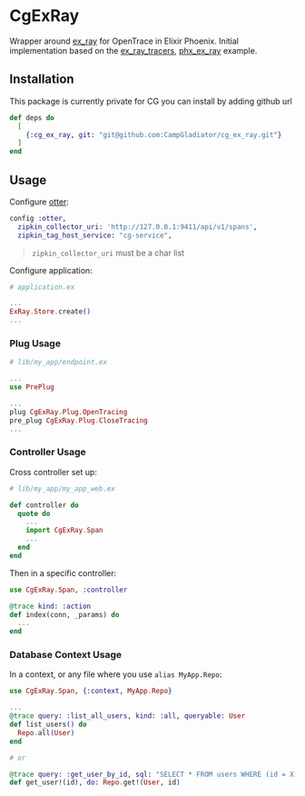 # CgExRay

Wrapper around [ex_ray](https://github.com/derailed/ex_ray) for OpenTrace in Elixir Phoenix. Initial implementation based on the [ex_ray_tracers](https://github.com/derailed/ex_ray_tracers), [phx_ex_ray](https://github.com/sashman/phx_ex_ray) example.

## Installation

This package is currently private for CG you can install by adding github url

```elixir
def deps do
  [
    {:cg_ex_ray, git: "git@github.com:CampGladiator/cg_ex_ray.git"}
  ]
end
```

## Usage

Configure [otter](https://github.com/Bluehouse-Technology/otter):

```elixir
config :otter,
  zipkin_collector_uri: 'http://127.0.0.1:9411/api/v1/spans',
  zipkin_tag_host_service: "cg-service",
```

> `zipkin_collector_uri` must be a char list

Configure application:

```elixir
# application.ex

...
ExRay.Store.create()
...
```

### Plug Usage

```elixir
# lib/my_app/endpoint.ex

...
use PrePlug

...
plug CgExRay.Plug.OpenTracing
pre_plug CgExRay.Plug.CloseTracing
...
```

### Controller Usage

Cross controller set up:

```elixir
# lib/my_app/my_app_web.ex

def controller do
  quote do
    ...
    import CgExRay.Span
    ...
  end
end
```

Then in a specific controller:

```elixir
use CgExRay.Span, :controller

@trace kind: :action
def index(conn, _params) do
  ...
end
```

### Database Context Usage

In a context, or any file where you use `alias MyApp.Repo`:

```elixir
use CgExRay.Span, {:context, MyApp.Repo}

...
@trace query: :list_all_users, kind: :all, queryable: User
def list_users() do
  Repo.all(User)
end

# or

@trace query: :get_user_by_id, sql: "SELECT * FROM users WHERE (id = X)"
def get_user!(id), do: Repo.get!(User, id)
```
